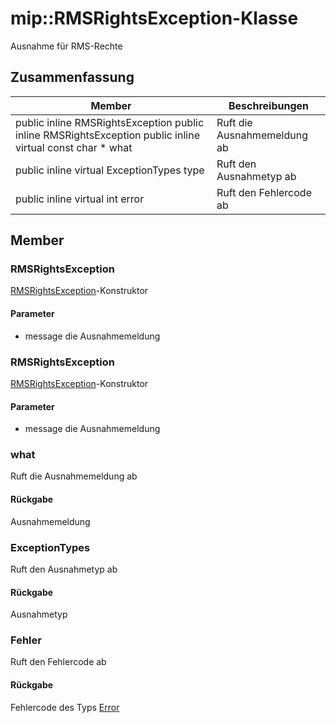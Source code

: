 # <a name="class-miprmsrightsexception"></a>mip::RMSRightsException-Klasse 
Ausnahme für RMS-Rechte
## <a name="summary"></a>Zusammenfassung
 Member                        | Beschreibungen                                
--------------------------------|---------------------------------------------
public inline  RMSRightsException public inline  RMSRightsException public inline virtual const char * what | Ruft die Ausnahmemeldung ab
public inline virtual ExceptionTypes type | Ruft den Ausnahmetyp ab
public inline virtual int error | Ruft den Fehlercode ab
## <a name="members"></a>Member
### <a name="rmsrightsexception"></a>RMSRightsException
[RMSRightsException](#classmip_1_1_r_m_s_rights_exception)-Konstruktor
#### <a name="parameters"></a>Parameter
* message die Ausnahmemeldung
### <a name="rmsrightsexception"></a>RMSRightsException
[RMSRightsException](#classmip_1_1_r_m_s_rights_exception)-Konstruktor
#### <a name="parameters"></a>Parameter
* message die Ausnahmemeldung
### <a name="what"></a>what
Ruft die Ausnahmemeldung ab
#### <a name="returns"></a>Rückgabe
Ausnahmemeldung
### <a name="exceptiontypes"></a>ExceptionTypes
Ruft den Ausnahmetyp ab
#### <a name="returns"></a>Rückgabe
Ausnahmetyp
### <a name="error"></a>Fehler
Ruft den Fehlercode ab
#### <a name="returns"></a>Rückgabe
Fehlercode des Typs [Error](#classmip_1_1_error)